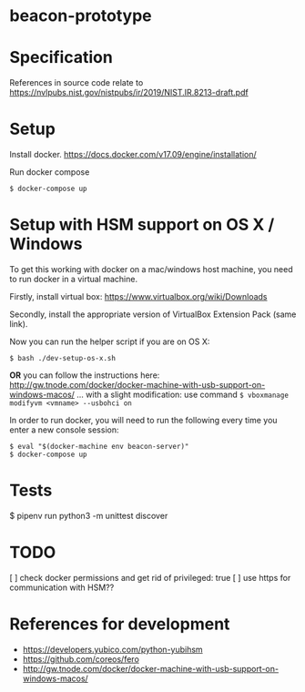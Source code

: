 # beacon-prototype

# Specification

References in source code relate to https://nvlpubs.nist.gov/nistpubs/ir/2019/NIST.IR.8213-draft.pdf

# Setup

Install docker.
https://docs.docker.com/v17.09/engine/installation/

Run docker compose

```
$ docker-compose up
```

# Setup with HSM support on OS X / Windows

To get this working with docker on a mac/windows host machine, you need to run
docker in a virtual machine.

Firstly, install virtual box:
https://www.virtualbox.org/wiki/Downloads

Secondly, install the appropriate version of VirtualBox Extension Pack (same link).

Now you can run the helper script if you are on OS X:

```
$ bash ./dev-setup-os-x.sh
```

**OR** you can follow the instructions here: http://gw.tnode.com/docker/docker-machine-with-usb-support-on-windows-macos/
... with a slight modification: use command `$ vboxmanage modifyvm <vmname> --usbohci on`

In order to run docker, you will need to run the following every time you enter
a new console session:

```
$ eval "$(docker-machine env beacon-server)"
$ docker-compose up
```

# Tests

$ pipenv run python3 -m unittest discover

# TODO

[ ] check docker permissions and get rid of privileged: true
[ ] use https for communication with HSM??

# References for development

* https://developers.yubico.com/python-yubihsm
* https://github.com/coreos/fero
* http://gw.tnode.com/docker/docker-machine-with-usb-support-on-windows-macos/
